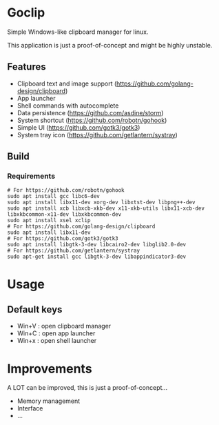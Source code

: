 # Goclip

Simple Windows-like clipboard manager for linux.

This application is just a proof-of-concept and might be highly unstable.

## Features

- Clipboard text and image support (https://github.com/golang-design/clipboard)
- App launcher
- Shell commands with autocomplete
- Data persistence (https://github.com/asdine/storm)
- System shortcut (https://github.com/robotn/gohook)
- Simple UI (https://github.com/gotk3/gotk3)
- System tray icon (https://github.com/getlantern/systray)

## Build

### Requirements
```
# For https://github.com/robotn/gohook 
sudo apt install gcc libc6-dev
sudo apt install libx11-dev xorg-dev libxtst-dev libpng++-dev
sudo apt install xcb libxcb-xkb-dev x11-xkb-utils libx11-xcb-dev libxkbcommon-x11-dev libxkbcommon-dev
sudo apt install xsel xclip
# For https://github.com/golang-design/clipboard
sudo apt install libx11-dev
# For https://github.com/gotk3/gotk3
sudo apt install libgtk-3-dev libcairo2-dev libglib2.0-dev
# For https://github.com/getlantern/systray
sudo apt-get install gcc libgtk-3-dev libappindicator3-dev
```

# Usage

## Default keys

- Win+V : open clipboard manager
- Win+C : open app launcher
- Win+x : open shell launcher

# Improvements

A LOT can be improved, this is just a proof-of-concept...

- Memory management
- Interface
- ...
